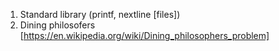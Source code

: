 1. Standard library (printf, nextline [files])
2. Dining philosofers [https://en.wikipedia.org/wiki/Dining_philosophers_problem]
